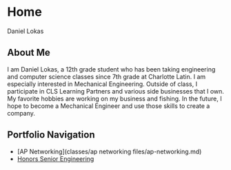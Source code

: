 # Home
Daniel Lokas
## About Me
I am Daniel Lokas, a 12th grade student who has been taking engineering and computer science classes since 7th grade at Charlotte Latin. I am especially
interested in Mechanical Engineering. Outside of class, I participate in CLS Learning Partners and various side businesses that I own. My favorite hobbies are working on my business and fishing. In the
future, I hope to become a Mechanical Engineer and use those skills to create a company.
## Portfolio Navigation
- [AP Networking](classes/ap networking files/ap-networking.md)
- [Honors Senior Engineering](classes/senior_engineering/senior-engineering.md)
